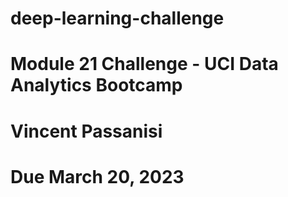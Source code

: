# deep-learning-challenge
Module 21 Challenge - UCI Data Analytics Bootcamp
===
# **Vincent Passanisi**

# **Due March 20, 2023**

